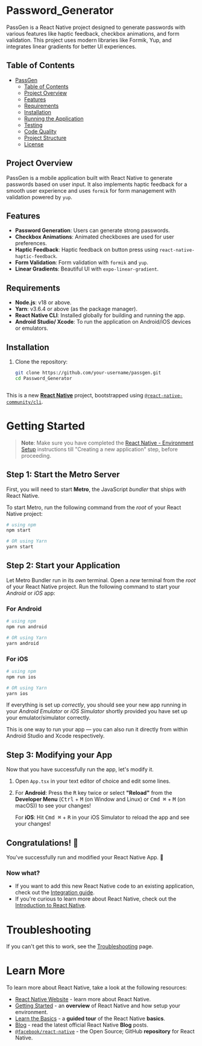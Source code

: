 # Password_Generator

PassGen is a React Native project designed to generate passwords with various features like haptic feedback, checkbox animations, and form validation. This project uses modern libraries like Formik, Yup, and integrates linear gradients for better UI experiences.

## Table of Contents
- [PassGen](#passgen)
  - [Table of Contents](#table-of-contents)
  - [Project Overview](#project-overview)
  - [Features](#features)
  - [Requirements](#requirements)
  - [Installation](#installation)
  - [Running the Application](#running-the-application)
  - [Testing](#testing)
  - [Code Quality](#code-quality)
  - [Project Structure](#project-structure)
  - [License](#license)

## Project Overview

PassGen is a mobile application built with React Native to generate passwords based on user input. It also implements haptic feedback for a smooth user experience and uses `formik` for form management with validation powered by `yup`.

## Features

- **Password Generation**: Users can generate strong passwords.
- **Checkbox Animations**: Animated checkboxes are used for user preferences.
- **Haptic Feedback**: Haptic feedback on button press using `react-native-haptic-feedback`.
- **Form Validation**: Form validation with `formik` and `yup`.
- **Linear Gradients**: Beautiful UI with `expo-linear-gradient`.

## Requirements

- **Node.js**: v18 or above.
- **Yarn**: v3.6.4 or above (as the package manager).
- **React Native CLI**: Installed globally for building and running the app.
- **Android Studio/ Xcode**: To run the application on Android/iOS devices or emulators.
  
## Installation

1. Clone the repository:
   ```bash
   git clone https://github.com/your-username/passgen.git
   cd Password_Generator



This is a new [**React Native**](https://reactnative.dev) project, bootstrapped using [`@react-native-community/cli`](https://github.com/react-native-community/cli).

# Getting Started

>**Note**: Make sure you have completed the [React Native - Environment Setup](https://reactnative.dev/docs/environment-setup) instructions till "Creating a new application" step, before proceeding.

## Step 1: Start the Metro Server

First, you will need to start **Metro**, the JavaScript _bundler_ that ships _with_ React Native.

To start Metro, run the following command from the _root_ of your React Native project:

```bash
# using npm
npm start

# OR using Yarn
yarn start
```

## Step 2: Start your Application

Let Metro Bundler run in its _own_ terminal. Open a _new_ terminal from the _root_ of your React Native project. Run the following command to start your _Android_ or _iOS_ app:

### For Android

```bash
# using npm
npm run android

# OR using Yarn
yarn android
```

### For iOS

```bash
# using npm
npm run ios

# OR using Yarn
yarn ios
```

If everything is set up _correctly_, you should see your new app running in your _Android Emulator_ or _iOS Simulator_ shortly provided you have set up your emulator/simulator correctly.

This is one way to run your app — you can also run it directly from within Android Studio and Xcode respectively.

## Step 3: Modifying your App

Now that you have successfully run the app, let's modify it.

1. Open `App.tsx` in your text editor of choice and edit some lines.
2. For **Android**: Press the <kbd>R</kbd> key twice or select **"Reload"** from the **Developer Menu** (<kbd>Ctrl</kbd> + <kbd>M</kbd> (on Window and Linux) or <kbd>Cmd ⌘</kbd> + <kbd>M</kbd> (on macOS)) to see your changes!

   For **iOS**: Hit <kbd>Cmd ⌘</kbd> + <kbd>R</kbd> in your iOS Simulator to reload the app and see your changes!

## Congratulations! :tada:

You've successfully run and modified your React Native App. :partying_face:

### Now what?

- If you want to add this new React Native code to an existing application, check out the [Integration guide](https://reactnative.dev/docs/integration-with-existing-apps).
- If you're curious to learn more about React Native, check out the [Introduction to React Native](https://reactnative.dev/docs/getting-started).

# Troubleshooting

If you can't get this to work, see the [Troubleshooting](https://reactnative.dev/docs/troubleshooting) page.

# Learn More

To learn more about React Native, take a look at the following resources:

- [React Native Website](https://reactnative.dev) - learn more about React Native.
- [Getting Started](https://reactnative.dev/docs/environment-setup) - an **overview** of React Native and how setup your environment.
- [Learn the Basics](https://reactnative.dev/docs/getting-started) - a **guided tour** of the React Native **basics**.
- [Blog](https://reactnative.dev/blog) - read the latest official React Native **Blog** posts.
- [`@facebook/react-native`](https://github.com/facebook/react-native) - the Open Source; GitHub **repository** for React Native.
